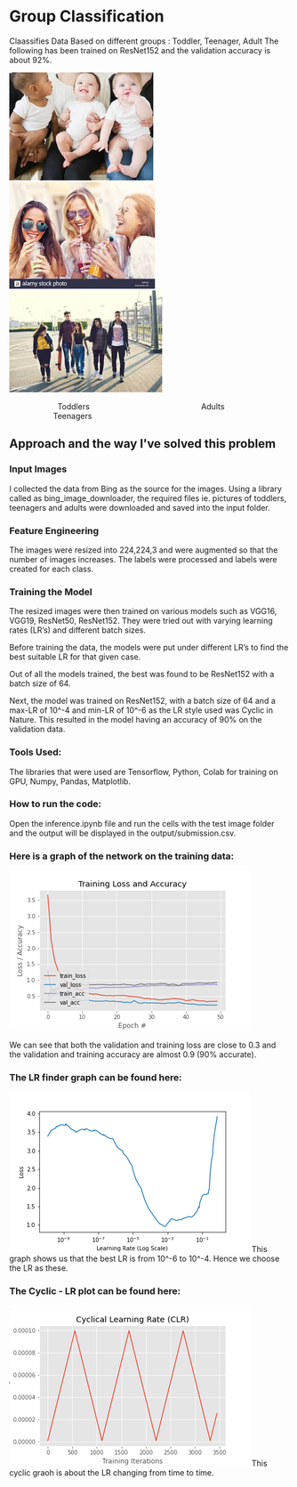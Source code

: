 # Group Classification

Claassifies Data Based on different groups : Toddler, Teenager, Adult 
The following has been trained on ResNet152 and the validation accuracy is about 92%.

![alt text](https://github.com/lohithmunakala/Group-Classification/blob/master/Sample%20Data/Sample_Toddlers.jpg)
![alt text](https://github.com/lohithmunakala/Group-Classification/blob/master/Sample%20Data/Sample_Adults.jpg)
![alt text](https://github.com/lohithmunakala/Group-Classification/blob/master/Sample%20Data/Sample_Teenagers.jpg)

&nbsp; &nbsp; &nbsp; &nbsp; &nbsp; &nbsp; &nbsp; &nbsp;&nbsp; &nbsp; &nbsp;&nbsp;  Toddlers    &nbsp; &nbsp; &nbsp; &nbsp; &nbsp; &nbsp; &nbsp; &nbsp;&nbsp; &nbsp; &nbsp; &nbsp;&nbsp; &nbsp; &nbsp; &nbsp;  &nbsp; &nbsp; &nbsp;&nbsp; &nbsp; &nbsp; &nbsp;&nbsp; &nbsp; &nbsp; &nbsp;                  Adults &nbsp; &nbsp; &nbsp; &nbsp; &nbsp; &nbsp; &nbsp; &nbsp;&nbsp; &nbsp; &nbsp; &nbsp;&nbsp; &nbsp; &nbsp; &nbsp;  &nbsp; &nbsp; &nbsp;&nbsp; &nbsp; &nbsp; &nbsp;&nbsp; &nbsp; &nbsp;       Teenagers

## Approach and the way I've solved this problem
### Input Images
I collected the data from Bing as the source for the images. Using a library called as  bing_image_downloader, the required files ie. pictures of toddlers, teenagers and adults were downloaded and saved into the input folder. 
### Feature Engineering 
The images were resized into 224,224,3 and were augmented so that the number of images increases. The labels were processed and labels were created for each class. 
### Training the Model
The resized images were then trained on various models such as VGG16, VGG19, ResNet50, ResNet152. They were tried out with varying learning rates (LR’s) and different batch sizes. 

Before training the data, the models were put under different LR’s to find the best suitable LR for that given case.

Out of all the models trained, the best was found to be ResNet152 with a batch size of 64.  

Next, the model was trained on ResNet152, with a batch size of 64 and a max-LR of 10^-4 and min-LR of 10^-6  as the LR style used was Cyclic in Nature. This resulted in the model having an accuracy of 90% on the validation data.   
### Tools Used:

The libraries that were used are Tensorflow, Python, Colab for training on GPU, Numpy, Pandas, Matplotlib.  


### How to run the code:

Open the inference.ipynb file and run the cells with the test image folder and the output will be displayed in the output/submission.csv.


### Here is a graph of the network on the training data:

![alt text](https://github.com/lohithmunakala/Group-Classification/blob/master/output/ResNet152%20-649(F)/TRAINING_PLOT.png)

We can see that both the validation and training loss are close to 0.3 and the validation and training accuracy are almost 0.9 (90% accurate). 
	
### The LR finder graph can be found here:

![alt text](https://github.com/lohithmunakala/Group-Classification/blob/master/output/ResNet152%20model/LRFIND_PLOT.png?raw=true)
This graph shows us that the best LR is from 10^-6 to 10^-4. Hence we choose the LR as these.
 
### The Cyclic - LR plot can be found here:
![alt text](https://github.com/lohithmunakala/Group-Classification/blob/master/output/ResNet152%20-649(F)/CLR_PLOT.png)
This cyclic graoh is about the LR changing from time to time.
